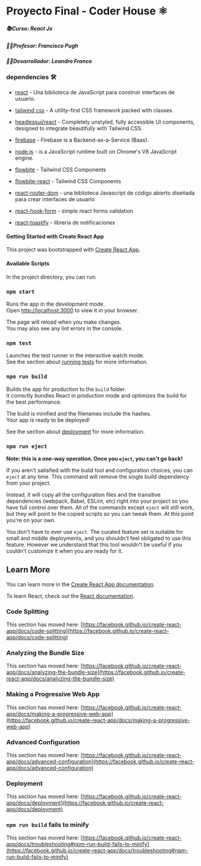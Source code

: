 # Proyecto Final - Coder House ⚛️
##### 📚Curso: React Js 
##### 👨‍💻Profesor: Francisco Pugh
##### 👨‍🎓Desarrollador: Leandro Franco

### dependencies 🛠️
- [react] - Una biblioteca de JavaScript para construir interfaces de usuario.
- [tailwind css] - A utility-first CSS framework packed with classes.
- [headlessui/react] - Completely unstyled, fully accessible UI components, designed to integrate beautifully with Tailwind CSS.
- [firebase] - Firebase is a Backend-as-a-Service (Baas).
- [node.js] - is a JavaScript runtime built on Chrome's V8 JavaScript engine.
- [flowbite] - Tailwind CSS Components
- [flowbite-react] - Tailwind CSS Components
- [react-router-dom] - una biblioteca Javascript de código abierto diseñada para crear interfaces de usuario 
- [react-hook-form] - simple react forms validation
- [react-toastify] - libreria de notificaciones 
   
   [react]: <https://es.reactjs.org/>
   [tailwind css]: <https://tailwindcss.com/>
   [headlessui/react]: <https://headlessui.com/>
   [firebase]: <https://console.firebase.google.com/u/0/project/ecommerce-react-coder-11bdc/overview?hl=es-419>
   [flowbite]: <https://flowbite.com/>
   [node.js]: <http://nodejs.org>
   [flowbite-react]: <https://flowbite-react.com/>
   [react-router-dom]: <https://reactrouter.com/en/main>
   [react-hook-form]: <https://react-hook-form.com/>
   [react-toastify]: <https://www.npmjs.com/package/react-toastify>




#### Getting Started with Create React App

This project was bootstrapped with [Create React App](https://github.com/facebook/create-react-app).

####  Available Scripts

In the project directory, you can run:

### `npm start`

Runs the app in the development mode.\
Open [http://localhost:3000](http://localhost:3000) to view it in your browser.

The page will reload when you make changes.\
You may also see any lint errors in the console.

### `npm test`

Launches the test runner in the interactive watch mode.\
See the section about [running tests](https://facebook.github.io/create-react-app/docs/running-tests) for more information.

### `npm run build`

Builds the app for production to the `build` folder.\
It correctly bundles React in production mode and optimizes the build for the best performance.

The build is minified and the filenames include the hashes.\
Your app is ready to be deployed!

See the section about [deployment](https://facebook.github.io/create-react-app/docs/deployment) for more information.

### `npm run eject`

**Note: this is a one-way operation. Once you `eject`, you can't go back!**

If you aren't satisfied with the build tool and configuration choices, you can `eject` at any time. This command will remove the single build dependency from your project.

Instead, it will copy all the configuration files and the transitive dependencies (webpack, Babel, ESLint, etc) right into your project so you have full control over them. All of the commands except `eject` will still work, but they will point to the copied scripts so you can tweak them. At this point you're on your own.

You don't have to ever use `eject`. The curated feature set is suitable for small and middle deployments, and you shouldn't feel obligated to use this feature. However we understand that this tool wouldn't be useful if you couldn't customize it when you are ready for it.

## Learn More

You can learn more in the [Create React App documentation](https://facebook.github.io/create-react-app/docs/getting-started).

To learn React, check out the [React documentation](https://reactjs.org/).

### Code Splitting

This section has moved here: [https://facebook.github.io/create-react-app/docs/code-splitting](https://facebook.github.io/create-react-app/docs/code-splitting)

### Analyzing the Bundle Size

This section has moved here: [https://facebook.github.io/create-react-app/docs/analyzing-the-bundle-size](https://facebook.github.io/create-react-app/docs/analyzing-the-bundle-size)

### Making a Progressive Web App

This section has moved here: [https://facebook.github.io/create-react-app/docs/making-a-progressive-web-app](https://facebook.github.io/create-react-app/docs/making-a-progressive-web-app)

### Advanced Configuration

This section has moved here: [https://facebook.github.io/create-react-app/docs/advanced-configuration](https://facebook.github.io/create-react-app/docs/advanced-configuration)

### Deployment

This section has moved here: [https://facebook.github.io/create-react-app/docs/deployment](https://facebook.github.io/create-react-app/docs/deployment)

### `npm run build` fails to minify

This section has moved here: [https://facebook.github.io/create-react-app/docs/troubleshooting#npm-run-build-fails-to-minify](https://facebook.github.io/create-react-app/docs/troubleshooting#npm-run-build-fails-to-minify)

